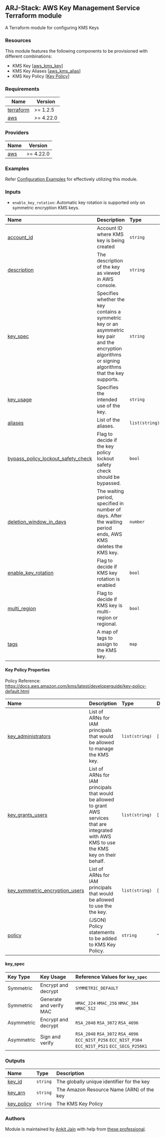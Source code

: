 ## ARJ-Stack: AWS Key Management Service Terraform module

A Terraform module for configuring KMS Keys

### Resources
This module features the following components to be provisioned with different combinations:

- KMS Key [[aws_kms_key](https://registry.terraform.io/providers/hashicorp/aws/latest/docs/resources/kms_key)]
- KMS Key Aliases [[aws_kms_alias](https://registry.terraform.io/providers/hashicorp/aws/latest/docs/resources/kms_alias)]
- KMS Key Policy [[Key Policy](https://docs.aws.amazon.com/kms/latest/developerguide/key-policy-default.html)]


### Requirements

| Name | Version |
|------|---------|
| <a name="requirement_terraform"></a> [terraform](#requirement\_terraform) | >= 1.2.5 |
| <a name="requirement_aws"></a> [aws](#requirement\_aws) | >= 4.22.0 |

### Providers

| Name | Version |
|------|---------|
| <a name="provider_aws"></a> [aws](#provider\_aws) | >= 4.22.0 |

### Examples

Refer [Configuration Examples](https://github.com/arjstack/terraform-aws-examples/tree/main/aws-kms) for effectively utilizing this module.

### Inputs

- `enable_key_rotation`: Automatic key rotation is supported only on symmetric encryption KMS keys.

| Name | Description | Type | Default | Required |
|:------|:------|:------|:------|:------:|
| <a name="account_id"></a> [account_id](#input\_account\_id) | Account ID where KMS key is being created | `string` |  | yes |
| <a name="description"></a> [description](#input\_description) | The description of the key as viewed in AWS console. | `string` | `null` | no |
| <a name="key_spec"></a> [key_spec](#key\_spec) | Specifies whether the key contains a symmetric key or an asymmetric key pair and the encryption algorithms or signing algorithms that the key supports. | `string` | `"SYMMETRIC_DEFAULT"` | no |
| <a name="key_usage"></a> [key_usage](#input\_key\_usage) | Specifies the intended use of the key. | `string` | `"ENCRYPT_DECRYPT"` | no |
| <a name="aliases"></a> [aliases](#input\_aliases) | List of the aliases. | `list(string)` | `[]` | no |
| <a name="bypass_policy_lockout_safety_check"></a> [bypass_policy_lockout_safety_check](#input\_bypass\_policy\_lockout\_safety\_check) | Flag to decide if the key policy lockout safety check should be bypassed. | `bool` | `false` | no |
| <a name="deletion_window_in_days"></a> [deletion_window_in_days](#input\_deletion\_window\_in\_days) | The waiting period, specified in number of days. After the waiting period ends, AWS KMS deletes the KMS key. | `number` | `30` | no |
| <a name="enable_key_rotation"></a> [enable_key_rotation](#input\_enable\_key\_rotation) | Flag to decide if KMS key rotation is enabled | `bool` | `false` | no |
| <a name="multi_region"></a> [multi_region](#input\_multi\_region) | Flag to decide if KMS key is multi-region or regional. | `bool` | `false` | no |
| <a name="tags"></a> [tags](#input\_tags) | A map of tags to assign to the KMS key. | `map` | `{}` | no |

#### Key Policy Properties

Policy Reference: https://docs.aws.amazon.com/kms/latest/developerguide/key-policy-default.html
    
| Name | Description | Type | Default | Required |
|:------|:------|:------|:------|:------:|
| <a name="key_administrators"></a> [key_administrators](#input\_key\_administrators) | List of ARNs for IAM principals that would be allowed to manage the KMS key. | `list(string)` | `[]` | no |
| <a name="key_grants_users"></a> [key_grants_users](#input\_key\_grants\_users) | List of ARNs for IAM principals that would be allowed to grant AWS services that are integrated with AWS KMS to use the KMS key on their behalf. | `list(string)` | `[]` | no |
| <a name="key_users"></a> [key_symmetric_encryption_users](#input\_key\_symmetric\_encryption\_users) | List of ARNs for IAM principals that would be allowed to use the the key. | `list(string)` | `[]` | no |
| <a name="policy"></a> [policy](#input\_policy) | (JSON) Policy statements to be added to KMS Key Policy. | `string` | `""` | no |

#### key_spec

| Key Type | Key Usage | Reference Values for `key_spec`|
|:------|:------|:------|
| Symmetric | Encrypt and decrypt | `SYMMETRIC_DEFAULT` |
| Symmetric | Generate and verify MAC | `HMAC_224` `HMAC_256` `HMAC_384` `HMAC_512` |
| Asymmetric | Encrypt and decrypt | `RSA_2048` `RSA_3072` `RSA_4096` |
| Asymmetric | Sign and verify | `RSA_2048` `RSA_3072` `RSA_4096` `ECC_NIST_P256` `ECC_NIST_P384` `ECC_NIST_P521` `ECC_SECG_P256K1` |

### Outputs

| Name | Type | Description |
|:------|:------|:------|
| <a name="key_id"></a> [key_id](#output\_key\_id) | `string` | The globally unique identifier for the key |
| <a name="key_arn"></a> [key_arn](#output\_key\_arn) | `string` | The Amazon Resource Name (ARN) of the key |
| <a name="key_policy"></a> [key_policy](#output\_key\_policy) | `string` | The KMS Key Policy |

### Authors

Module is maintained by [Ankit Jain](https://github.com/ankit-jn) with help from [these professional](https://github.com/arjstack/terraform-aws-kms/graphs/contributors).

